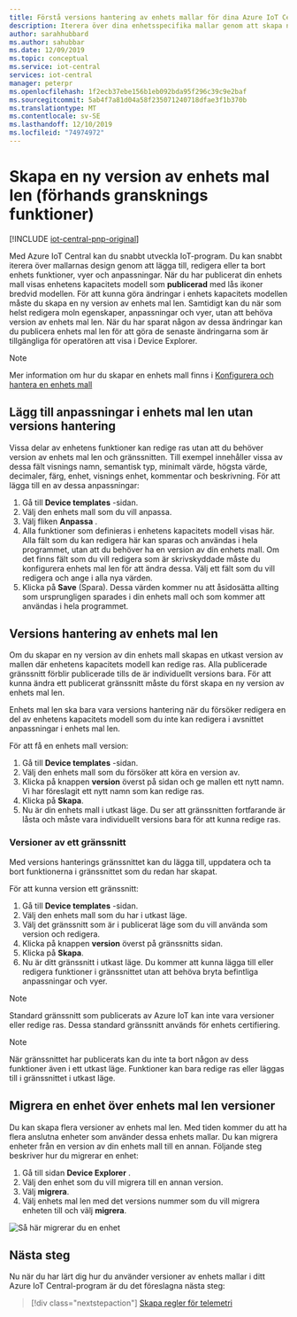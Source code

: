 ```yaml
---
title: Förstå versions hantering av enhets mallar för dina Azure IoT Central-appar | Microsoft Docs
description: Iterera över dina enhetsspecifika mallar genom att skapa nya versioner och utan att påverka dina Live-anslutna enheter
author: sarahhubbard
ms.author: sahubbar
ms.date: 12/09/2019
ms.topic: conceptual
ms.service: iot-central
services: iot-central
manager: peterpr
ms.openlocfilehash: 1f2ecb37ebe156b1eb092bda95f296c39c9e2baf
ms.sourcegitcommit: 5ab4f7a81d04a58f235071240718dfae3f1b370b
ms.translationtype: MT
ms.contentlocale: sv-SE
ms.lasthandoff: 12/10/2019
ms.locfileid: "74974972"
---
```

# <a name="create-a-new-device-template-version-preview-features"></a>Skapa en ny version av enhets mal len (förhands gransknings funktioner)

[!INCLUDE [iot-central-pnp-original](../../../includes/iot-central-pnp-original-note.md)]

Med Azure IoT Central kan du snabbt utveckla IoT-program. Du kan snabbt iterera över mallarnas design genom att lägga till, redigera eller ta bort enhets funktioner, vyer och anpassningar. När du har publicerat din enhets mall visas enhetens kapacitets modell som **publicerad** med lås ikoner bredvid modellen. För att kunna göra ändringar i enhets kapacitets modellen måste du skapa en ny version av enhets mal len. Samtidigt kan du när som helst redigera moln egenskaper, anpassningar och vyer, utan att behöva version av enhets mal len. När du har sparat någon av dessa ändringar kan du publicera enhets mal len för att göra de senaste ändringarna som är tillgängliga för operatören att visa i Device Explorer.

> [!NOTE]
> Mer information om hur du skapar en enhets mall finns i [Konfigurera och hantera en enhets mall](howto-set-up-template.md)

## <a name="add-customizations-to-the-device-template-without-versioning"></a>Lägg till anpassningar i enhets mal len utan versions hantering

Vissa delar av enhetens funktioner kan redige ras utan att du behöver version av enhets mal len och gränssnitten. Till exempel innehåller vissa av dessa fält visnings namn, semantisk typ, minimalt värde, högsta värde, decimaler, färg, enhet, visnings enhet, kommentar och beskrivning. För att lägga till en av dessa anpassningar:

1. Gå till **Device templates** -sidan.
1. Välj den enhets mall som du vill anpassa.
1. Välj fliken **Anpassa** .
1. Alla funktioner som definieras i enhetens kapacitets modell visas här. Alla fält som du kan redigera här kan sparas och användas i hela programmet, utan att du behöver ha en version av din enhets mall. Om det finns fält som du vill redigera som är skrivskyddade måste du konfigurera enhets mal len för att ändra dessa. Välj ett fält som du vill redigera och ange i alla nya värden.
1. Klicka på **Save** (Spara). Dessa värden kommer nu att åsidosätta allting som ursprungligen sparades i din enhets mall och som kommer att användas i hela programmet.

## <a name="versioning-a-device-template"></a>Versions hantering av enhets mal len

Om du skapar en ny version av din enhets mall skapas en utkast version av mallen där enhetens kapacitets modell kan redige ras. Alla publicerade gränssnitt förblir publicerade tills de är individuellt versions bara. För att kunna ändra ett publicerat gränssnitt måste du först skapa en ny version av enhets mal len.

Enhets mal len ska bara vara versions hantering när du försöker redigera en del av enhetens kapacitets modell som du inte kan redigera i avsnittet anpassningar i enhets mal len. 

För att få en enhets mall version:

1. Gå till **Device templates** -sidan.
1. Välj den enhets mall som du försöker att köra en version av.
1. Klicka på knappen **version** överst på sidan och ge mallen ett nytt namn. Vi har föreslagit ett nytt namn som kan redige ras.
1. Klicka på **Skapa**.
1. Nu är din enhets mall i utkast läge. Du ser att gränssnitten fortfarande är låsta och måste vara individuellt versions bara för att kunna redige ras. 

### <a name="versioning-an-interface"></a>Versioner av ett gränssnitt

Med versions hanterings gränssnittet kan du lägga till, uppdatera och ta bort funktionerna i gränssnittet som du redan har skapat. 

För att kunna version ett gränssnitt:

1. Gå till **Device templates** -sidan.
1. Välj den enhets mall som du har i utkast läge.
1. Välj det gränssnitt som är i publicerat läge som du vill använda som version och redigera.
1. Klicka på knappen **version** överst på gränssnitts sidan. 
1. Klicka på **Skapa**.
1. Nu är ditt gränssnitt i utkast läge. Du kommer att kunna lägga till eller redigera funktioner i gränssnittet utan att behöva bryta befintliga anpassningar och vyer. 

> [!NOTE]
> Standard gränssnitt som publicerats av Azure IoT kan inte vara versioner eller redige ras. Dessa standard gränssnitt används för enhets certifiering.

> [!NOTE]
> När gränssnittet har publicerats kan du inte ta bort någon av dess funktioner även i ett utkast läge. Funktioner kan bara redige ras eller läggas till i gränssnittet i utkast läge.


## <a name="migrate-a-device-across-device-template-versions"></a>Migrera en enhet över enhets mal len versioner

Du kan skapa flera versioner av enhets mal len. Med tiden kommer du att ha flera anslutna enheter som använder dessa enhets mallar. Du kan migrera enheter från en version av din enhets mall till en annan. Följande steg beskriver hur du migrerar en enhet:

1. Gå till sidan **Device Explorer** .
1. Välj den enhet som du vill migrera till en annan version.
1. Välj **migrera**.
1. Välj enhets mal len med det versions nummer som du vill migrera enheten till och välj **migrera**.

![Så här migrerar du en enhet](media/howto-version-device-template/pick-version.png)

## <a name="next-steps"></a>Nästa steg

Nu när du har lärt dig hur du använder versioner av enhets mallar i ditt Azure IoT Central-program är du det föreslagna nästa steg:

> [!div class="nextstepaction"]
> [Skapa regler för telemetri](tutorial-create-telemetry-rules.md)
